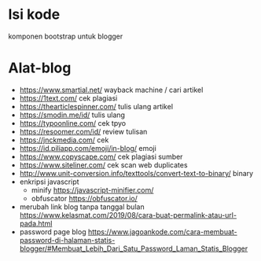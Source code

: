 # Isi kode
 komponen bootstrap untuk blogger

# Alat-blog
- https://www.smartial.net/ wayback machine / cari artikel
- https://1text.com/ cek plagiasi
- https://thearticlespinner.com/ tulis ulang artikel
- https://smodin.me/id/ tulis ulang
- https://typoonline.com/ cek tpyo
- https://resoomer.com/id/ review tulisan
- https://jnckmedia.com/ cek
- https://id.piliapp.com/emoji/in-blog/ emoji
- https://www.copyscape.com/ cek plagiasi sumber
- https://www.siteliner.com/ cek scan web duplicates
- http://www.unit-conversion.info/texttools/convert-text-to-binary/ binary
- enkripsi javascript
  - minify https://javascript-minifier.com/
  - obfuscator https://obfuscator.io/
- merubah link blog tanpa tanggal bulan https://www.kelasmat.com/2019/08/cara-buat-permalink-atau-url-pada.html
- password page blog https://www.jagoankode.com/cara-membuat-password-di-halaman-statis-blogger/#Membuat_Lebih_Dari_Satu_Password_Laman_Statis_Blogger
